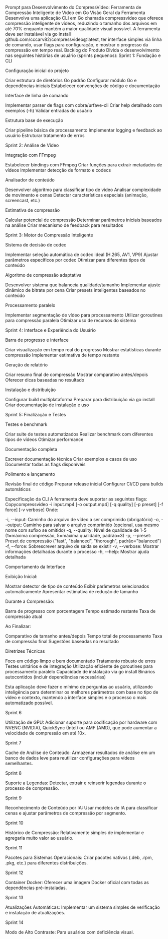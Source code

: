 Prompt para Desenvolvimento do CompressVideo: Ferramenta de Compressão Inteligente de Vídeo em Go
Visão Geral da Ferramenta
Desenvolva uma aplicação CLI em Go chamada compressvideo que oferece compressão inteligente de vídeos, reduzindo o tamanho dos arquivos em até 70% enquanto mantém a maior qualidade visual possível. A ferramenta deve ser instalável via go install github.com/cccarv82/compressvideo@latest, ter interface simples via linha de comando, usar flags para configuração, e mostrar o progresso da compressão em tempo real.
Backlog do Produto
Divida o desenvolvimento nas seguintes histórias de usuário (sprints pequenos):
Sprint 1: Fundação e CLI

Configuração inicial do projeto

Criar estrutura de diretórios Go padrão
Configurar módulo Go e dependências iniciais
Estabelecer convenções de código e documentação

Interface de linha de comando

Implementar parser de flags com cobra/urfave-cli
Criar help detalhado com exemplos (-h)
Validar entradas do usuário

Estrutura base de execução

Criar pipeline básica de processamento
Implementar logging e feedback ao usuário
Estruturar tratamento de erros

Sprint 2: Análise de Vídeo

Integração com FFmpeg

Estabelecer bindings com FFmpeg
Criar funções para extrair metadados de vídeos
Implementar detecção de formato e codecs

Analisador de conteúdo

Desenvolver algoritmo para classificar tipo de vídeo
Analisar complexidade de movimento e cenas
Detectar características especiais (animação, screencast, etc.)

Estimativa de compressão

Calcular potencial de compressão
Determinar parâmetros iniciais baseados na análise
Criar mecanismo de feedback para resultados

Sprint 3: Motor de Compressão Inteligente

Sistema de decisão de codec

Implementar seleção automática de codec ideal (H.265, AV1, VP9)
Ajustar parâmetros específicos por codec
Otimizar para diferentes tipos de conteúdo

Algoritmo de compressão adaptativa

Desenvolver sistema que balanceia qualidade/tamanho
Implementar ajuste dinâmico de bitrate por cena
Criar presets inteligentes baseados no conteúdo

Processamento paralelo

Implementar segmentação de vídeo para processamento
Utilizar goroutines para compressão paralela
Otimizar uso de recursos do sistema

Sprint 4: Interface e Experiência do Usuário

Barra de progresso e interface

Criar visualização em tempo real do progresso
Mostrar estatísticas durante compressão
Implementar estimativa de tempo restante

Geração de relatório

Criar resumo final de compressão
Mostrar comparativo antes/depois
Oferecer dicas baseadas no resultado

Instalação e distribuição

Configurar build multiplataforma
Preparar para distribuição via go install
Criar documentação de instalação e uso

Sprint 5: Finalização e Testes

Testes e benchmark

Criar suite de testes automatizados
Realizar benchmark com diferentes tipos de vídeos
Otimizar performance

Documentação completa

Escrever documentação técnica
Criar exemplos e casos de uso
Documentar todas as flags disponíveis

Polimento e lançamento

Revisão final de código
Preparar release inicial
Configurar CI/CD para builds automáticos

Especificação da CLI
A ferramenta deve suportar as seguintes flags:
Copycompressvideo -i input.mp4 [-o output.mp4] [-q quality] [-p preset] [-f force] [-v verbose]
Onde:

-i, --input: Caminho do arquivo de vídeo a ser comprimido (obrigatório)
-o, --output: Caminho para salvar o arquivo comprimido (opcional, usa mesmo nome com sufixo se omitido)
-q, --quality: Nível de qualidade de 1-5 (1=máxima compressão, 5=máxima qualidade, padrão=3)
-p, --preset: Preset de compressão ("fast", "balanced", "thorough", padrão="balanced")
-f, --force: Sobrescrever arquivo de saída se existir
-v, --verbose: Mostrar informações detalhadas durante o processo
-h, --help: Mostrar ajuda detalhada

Comportamento da Interface

Exibição Inicial:

Mostrar detector de tipo de conteúdo
Exibir parâmetros selecionados automaticamente
Apresentar estimativa de redução de tamanho

Durante a Compressão:

Barra de progresso com porcentagem
Tempo estimado restante
Taxa de compressão atual

Ao Finalizar:

Comparativo de tamanho antes/depois
Tempo total de processamento
Taxa de compressão final
Sugestões baseadas no resultado

Diretrizes Técnicas

Foco em código limpo e bem documentado
Tratamento robusto de erros
Testes unitários e de integração
Utilização eficiente de goroutines para processamento paralelo
Capacidade de instalação via go install
Binários autocontidos (incluir dependências necessárias)

Esta aplicação deve fazer o mínimo de perguntas ao usuário, utilizando inteligência para determinar os melhores parâmetros com base no tipo de vídeo e contexto, mantendo a interface simples e o processo o mais automatizado possível.


Sprint 6

Utilização de GPU: Adicionar suporte para codificação por hardware com NVENC (NVIDIA), QuickSync (Intel) ou AMF (AMD), que pode aumentar a velocidade de compressão em até 10x.

Sprint 7

Cache de Análise de Conteúdo: Armazenar resultados de análise em um banco de dados leve para reutilizar configurações para vídeos semelhantes.

Sprint 8

Suporte a Legendas: Detectar, extrair e reinserir legendas durante o processo de compressão.

Sprint 9

Reconhecimento de Conteúdo por IA: Usar modelos de IA para classificar cenas e ajustar parâmetros de compressão por segmento.

Sprint 10

Histórico de Compressão: Relativamente simples de implementar e agregaria muito valor ao usuário.

Sprint 11

Pacotes para Sistemas Operacionais: Criar pacotes nativos (.deb, .rpm, .pkg, etc.) para diferentes distribuições.

Sprint 12

Container Docker: Oferecer uma imagem Docker oficial com todas as dependências pré-instaladas.

Sprint 13

Atualizações Automáticas: Implementar um sistema simples de verificação e instalação de atualizações.

Sprint 14

Modo de Alto Contraste: Para usuários com deficiência visual.

